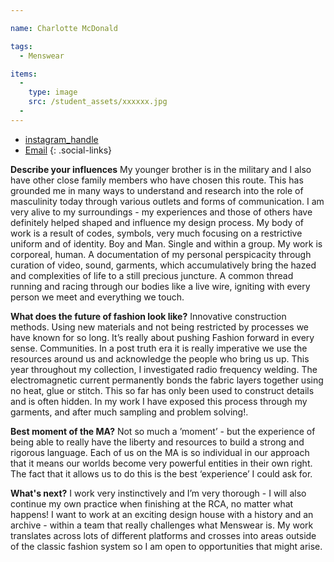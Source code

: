 ```yaml
---

name: Charlotte McDonald

tags:
  - Menswear

items:
  -
    type: image
    src: /student_assets/xxxxxx.jpg
  -
---
```

* [instagram_handle](https://www.instagram.com/charlotte.m.mcdonald/)
* [Email](mailto:charlotte.mcdonald@network.rca.ac.uk)
{: .social-links}

**Describe your influences**
My younger brother is in the military and I also have other close family members who have chosen this route. This has grounded me in many ways to understand and research into the role of masculinity today through various outlets and forms of communication. I am very alive to my surroundings - my experiences and those of others have definitely helped shaped and influence my design process. My body of work is a result of codes, symbols, very much focusing on a restrictive uniform and of identity. Boy and Man. Single and within a group. My work is corporeal, human. A documentation of my personal perspicacity through curation of video, sound, garments, which accumulatively bring the hazed and complexities of life to a still precious juncture. A common thread running and racing through our bodies like a live wire, igniting with every person we meet and everything we touch.

**What does the future of fashion look like?**
Innovative construction methods. Using new materials and not being restricted by processes we have known for so long. It’s really about pushing Fashion forward in every sense. Communities. In a post truth era it is really imperative we use the resources around us and  acknowledge the people who bring us up. This year throughout my collection, I investigated radio frequency
welding. The electromagnetic current permanently bonds the fabric layers
together using no heat, glue or stitch. This so far has only been used to
construct details and is often hidden. In my work I have exposed this
process through my garments, and after much sampling and problem solving!.  

**Best moment of the MA?**
Not so much a ’moment’ - but the experience of being able to really have the liberty and resources to build a strong and rigorous language. Each of us on the MA is so individual in our approach that it means our worlds become very powerful entities in their own right. The fact that it allows us to do this is the best ‘experience’ I could ask for.

**What's next?**
I work very instinctively and  I’m very thorough - I will also continue my own practice when finishing at the RCA, no matter what happens! I want to work at an exciting design house with a history and an archive  - within a team that really challenges what  Menswear is. My work translates across lots of different platforms and crosses into areas outside of the classic fashion system so I am open to opportunities that might arise.
